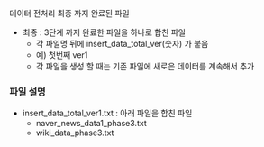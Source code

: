 데이터 전처리 최종 까지 완료된 파일

+ 최종 : 3단계 까지 완료한 파일을 하나로 합친 파일
    + 각 파일명 뒤에 insert_data_total_ver(숫자) 가 붙음
    + 예) 첫번째 ver1
    + 각 파일을 생성 할 때는 기존 파일에 새로은 데이터를 계속해서 추가
    
### 파일 설명
+ insert_data_total_ver1.txt : 아래 파일을 합친 파일
    + naver_news_data1_phase3.txt 
    + wiki_data_phase3.txt
